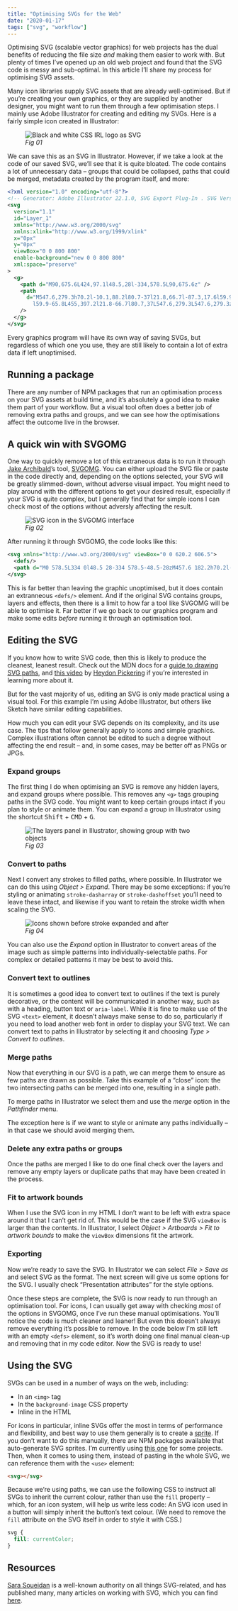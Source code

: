 ```yaml
---
title: "Optimising SVGs for the Web"
date: "2020-01-17"
tags: ["svg", "workflow"]
---
```


Optimising SVG (scalable vector graphics) for web projects has the dual benefits of reducing the file size _and_ making them easier to work with. But plenty of times I’ve opened up an old web project and found that the SVG code is messy and sub-optimal. In this article I’ll share my process for optimising SVG assets.

Many icon libraries supply SVG assets that are already well-optimised. But if you’re creating your own graphics, or they are supplied by another designer, you might want to run them through a few optimisation steps. I mainly use Adobe Illustrator for creating and editing my SVGs. Here is a fairly simple icon created in Illustrator:

<figure>
  <img src="optimising-svgs-for-the-web_01.png" alt="Black and white CSS IRL logo as SVG">
  <figcaption><em>Fig 01</em></figcaption>
</figure>

We can save this as an SVG in Illustrator. However, if we take a look at the code of our saved SVG, we’ll see that it is quite bloated. The code contains a lot of unnecessary data – groups that could be collapsed, paths that could be merged, metadata created by the program itself, and more:

```xml
<?xml version="1.0" encoding="utf-8"?>
<!-- Generator: Adobe Illustrator 22.1.0, SVG Export Plug-In . SVG Version: 6.00 Build 0)  -->
<svg
  version="1.1"
  id="Layer_1"
  xmlns="http://www.w3.org/2000/svg"
  xmlns:xlink="http://www.w3.org/1999/xlink"
  x="0px"
  y="0px"
  viewBox="0 0 800 800"
  enable-background="new 0 0 800 800"
  xml:space="preserve"
>
  <g>
    <path d="M90,675.6L424,97.1l48.5,28l-334,578.5L90,675.6z" />
    <path
      d="M547.6,279.3h70.2l-10.1,88.2l80.7-37l21.8,66.7l-87.3,17.6l59.9,65.8l-56.4,40.7l-43.8-76.8l-43.8,76.8l-56.4-40.7
		l59.9-65.8L455,397.2l21.8-66.7l80.7,37L547.6,279.3L547.6,279.3z"
    />
  </g>
</svg>
```

Every graphics program will have its own way of saving SVGs, but regardless of which one you use, they are still likely to contain a lot of extra data if left unoptimised.

## Running a package

There are any number of NPM packages that run an optimisation process on your SVG assets at build time, and it’s absolutely a good idea to make them part of your workflow. But a visual tool often does a better job of removing extra paths and groups, and we can see how the optimisations affect the outcome live in the browser.

## A quick win with SVGOMG

One way to quickly remove a lot of this extraneous data is to run it through [Jake Archibald](https://twitter.com/jaffathecake)’s tool, [SVGOMG](https://jakearchibald.github.io/svgomg/). You can either upload the SVG file or paste in the code directly and, depending on the options selected, your SVG will be greatly slimmed-down, without adverse visual impact. You might need to play around with the different options to get your desired result, especially if your SVG is quite complex, but I generally find that for simple icons I can check most of the options without adversly affecting the result.

<figure>
  <img src="optimising-svgs-for-the-web_02.jpg" alt="SVG icon in the SVGOMG interface">
  <figcaption><em>Fig 02</em></figcaption>
</figure>

After running it through SVGOMG, the code looks like this:

```xml
<svg xmlns="http://www.w3.org/2000/svg" viewBox="0 0 620.2 606.5">
  <defs/>
  <path d="M0 578.5L334 0l48.5 28-334 578.5-48.5-28zM457.6 182.2h70.2l-10.1 88.2 80.7-37 21.8 66.7-87.3 17.6 59.9 65.8-56.4 40.7-43.8-76.8-43.8 76.8-56.4-40.7 59.9-65.8-87.3-17.6 21.8-66.7 80.7 37-9.9-88.2z"/>
</svg>
```

This is far better than leaving the graphic unoptimised, but it does contain an extranneous `<defs/>` element. And if the original SVG contains groups, layers and effects, then there is a limit to how far a tool like SVGOMG will be able to optimise it. Far better if we go back to our graphics program and make some edits _before_ running it through an optimisation tool.

## Editing the SVG

If you know how to write SVG code, then this is likely to produce the cleanest, leanest result. Check out the MDN docs for a [guide to drawing SVG paths](https://developer.mozilla.org/en-US/docs/Web/SVG/Tutorial/Paths), and [this video](https://www.youtube.com/watch?v=1CDTw_UpQoQ) by [Heydon Pickering](https://twitter.com/heydonworks) if you’re interested in learning more about it.

But for the vast majority of us, editing an SVG is only made practical using a visual tool. For this example I’m using Adobe Illustrator, but others like Sketch have similar editing capabilities.

How much you can edit your SVG depends on its complexity, and its use case. The tips that follow generally apply to icons and simple graphics. Complex illustrations often cannot be edited to such a degree without affecting the end result – and, in some cases, may be better off as PNGs or JPGs.

### Expand groups

The first thing I do when optimising an SVG is remove any hidden layers, and expand groups where possible. This removes any `<g>` tags grouping paths in the SVG code. You might want to keep certain groups intact if you plan to style or animate them. You can expand a group in Illustrator using the shortcut <kbd>Shift</kbd> + <kbd>CMD</kbd> + <kbd>G</kbd>.

<figure>
  <img src="optimising-svgs-for-the-web_03.jpg" alt="The layers panel in Illustrator, showing group with two objects">
  <figcaption><em>Fig 03</em></figcaption>
</figure>

### Convert to paths

Next I convert any strokes to filled paths, where possible. In Illustrator we can do this using _Object > Expand_. There may be some exceptions: if you’re styling or animating `stroke-dasharray` or `stroke-dashoffset` you’ll need to leave these intact, and likewise if you want to retain the stroke width when scaling the SVG.

<figure>
  <img src="optimising-svgs-for-the-web_04.png" alt="Icons shown before stroke expanded and after">
  <figcaption><em>Fig 04</em></figcaption>
</figure>

You can also use the _Expand_ option in Illustrator to convert areas of the image such as simple patterns into individually-selectable paths. For complex or detailed patterns it may be best to avoid this.

### Convert text to outlines

It is sometimes a good idea to convert text to outlines if the text is purely decorative, or the content will be communicated in another way, such as with a heading, button text or `aria-label`. While it is fine to make use of the SVG `<text>` element, it doesn’t always make sense to do so, particularly if you need to load another web font in order to display your SVG text. We can convert text to paths in Illustrator by selecting it and choosing _Type > Convert to outlines_.

### Merge paths

Now that everything in our SVG is a path, we can merge them to ensure as few paths are drawn as possible. Take this example of a “close” icon: the two intersecting paths can be merged into one, resulting in a single path.

To merge paths in Illustrator we select them and use the _merge_ option in the _Pathfinder_ menu.

The exception here is if we want to style or animate any paths individually – in that case we should avoid merging them.

### Delete any extra paths or groups

Once the paths are merged I like to do one final check over the layers and remove any empty layers or duplicate paths that may have been created in the process.

### Fit to artwork bounds

When I use the SVG icon in my HTML I don’t want to be left with extra space around it that I can’t get rid of. This would be the case if the SVG `viewBox` is larger than the contents. In Illustrator, I select _Object > Artboards > Fit to artwork bounds_ to make the `viewBox` dimensions fit the artwork.

### Exporting

Now we’re ready to save the SVG. In Illustrator we can select _File > Save as_ and select SVG as the format. The next screen will give us some options for the SVG. I usually check “Presentation attributes” for the style options.

Once these steps are complete, the SVG is now ready to run through an optimisation tool. For icons, I can usually get away with checking _most_ of the options in SVGOMG, once I’ve run these manual optimisations. You’ll notice the code is much cleaner and leaner! But even this doesn’t always remove everything it’s possible to remove. In the code below I’m still left with an empty `<defs>` element, so it’s worth doing one final manual clean-up and removing that in my code editor. Now the SVG is ready to use!

## Using the SVG

SVGs can be used in a number of ways on the web, including:

- In an `<img>` tag
- In the `background-image` CSS property
- Inline in the HTML

For icons in particular, inline SVGs offer the most in terms of performance and flexibility, and best way to use them generally is to create a [sprite](https://www.webdesignerdepot.com/2017/05/how-to-create-and-manage-svg-sprites/). If you don’t want to do this manually, there are NPM packages available that auto-generate SVG sprites. I’m currently using [this one]() for some projects. Then, when it comes to using them, instead of pasting in the whole SVG, we can reference them with the `<use>` element:

```html
<svg></svg>
```

Because we’re using paths, we can use the following CSS to instruct all SVGs to inherit the current colour, rather than use the `fill` property – which, for an icon system, will help us write less code: An SVG icon used in a button will simply inherit the button’s text colour. (We need to remove the `fill` attribute on the SVG itself in order to style it with CSS.)

```css
svg {
  fill: currentColor;
}
```

## Resources

[Sara Soueidan]() is a well-known authority on all things SVG-related, and has published many, many articles on working with SVG, which you can find [here](https://www.sarasoueidan.com/tags/svg/).
